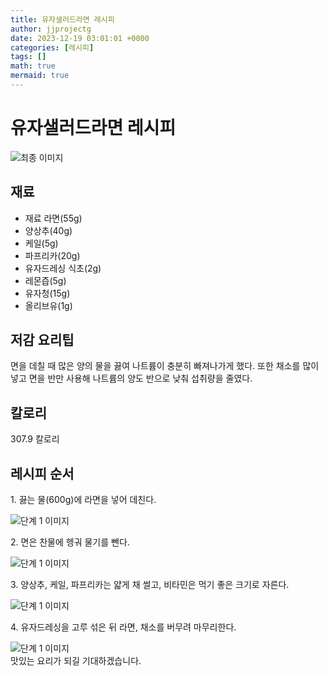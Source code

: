 ```yaml
---
title: 유자샐러드라면 레시피
author: jjprojectg
date: 2023-12-19 03:01:01 +0000
categories: [레시피]
tags: []
math: true
mermaid: true
---
```

<meta name="og:type" content="website"/>
<meta charset="UTF-8"/>
<div class="header">
  <h1>유자샐러드라면 레시피</h1>
</div>

<div class="container my-4">
  <div class="row">
    <div class="col-12 col-md-6">
      <div class="recipe-image">
        <img src="http://www.foodsafetykorea.go.kr/uploadimg/cook/10_00310_2.png" class="step-image" alt="최종 이미지"/>
      </div>
    </div>
    <div class="col-12 col-md-6">
      <div class="ingredients">
        <h2>재료</h2>
        <ul class="card">
          <li> 재료 라면(55g) </li>
          <li>  양상추(40g) </li>
          <li>  케일(5g) </li>
          <li>  파프리카(20g) </li>
          <li> 유자드레싱 식초(2g) </li>
          <li>  레몬즙(5g) </li>
          <li>  유자청(15g) </li>
          <li>  올리브유(1g) </li>
</ul>
      </div>
    </div>
    <div class="col-12 col-md-6">
      <div class="ingredients">
        <h2>저감 요리팁</h2>
        <div class="card"> 
          <p>
            면을 데칠 때 많은 양의 물을 끓여 나트륨이 충분히 빠져나가게 했다.
또한 채소를 많이 넣고 면을 반만 사용해 나트륨의 양도 반으로 낮춰 섭취량을 줄였다.
          </p>
        </div>
      </div>
      <div class="ingredients">
        <h2>칼로리</h2>
        <div class="card"> 
          <p>
            307.9 칼로리
          </p>
        </div>
      </div>
    </div>
  </div>

  <h2 class="my-4">레시피 순서</h2>
  <div class="card recipe-card">
    <div class="card-body recipe-step">
      <p class="card-text step-description">1. 끓는 물(600g)에 라면을 넣어
데친다.</p>
      <img src="http://www.foodsafetykorea.go.kr/uploadimg/cook/20_00310_1.png" alt="단계 1 이미지" class="step-image"/>
    </div>
  </div>
  <div class="card recipe-card">
    <div class="card-body recipe-step">
      <p class="card-text step-description">2. 면은 찬물에 헹궈 물기를 뺀다.</p>
      <img src="http://www.foodsafetykorea.go.kr/uploadimg/cook/20_00310_2.png" alt="단계 1 이미지" class="step-image"/>
    </div>
  </div>
  <div class="card recipe-card">
    <div class="card-body recipe-step">
      <p class="card-text step-description">3. 양상추, 케일, 파프리카는 얇게 채
썰고, 비타민은 먹기 좋은 크기로
자른다.</p>
      <img src="http://www.foodsafetykorea.go.kr/uploadimg/cook/20_00310_3.png" alt="단계 1 이미지" class="step-image"/>
    </div>
  </div>
  <div class="card recipe-card">
    <div class="card-body recipe-step">
      <p class="card-text step-description">4. 유자드레싱을 고루 섞은 뒤 라면,
채소를 버무려 마무리한다.</p>
      <img src="http://www.foodsafetykorea.go.kr/uploadimg/cook/20_00310_4.png" alt="단계 1 이미지" class="step-image"/>
    </div>
  </div>

</div>
맛있는 요리가 되길 기대하겠습니다.
